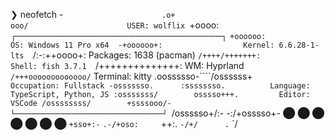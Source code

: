 ❯ neofetch
                   -`                     
                  .o+`                    
                 `ooo/                      USER: wolflix
                `+oooo:                  ┌─────────────────────────────────┐
               `+oooooo:                   OS: Windows 11 Pro x64 
               -+oooooo+:                  Kernel: 6.6.28-1-lts 
             `/:-:++oooo+:                 Packages: 1638 (pacman) 
            `/++++/+++++++:                Shell: fish 3.7.1 
           `/++++++++++++++:               WM: Hyprland 
          `/+++ooooooooooooo/`             Terminal: kitty
        .oossssso-````/ossssss+`           Occupation: Fullstack
       -osssssso.      :ssssssso.          Language: TypeScript, Python, JS
      :osssssss/        osssso+++.         Editor: VSCode
     /ossssssss/        +ssssooo/-       └─────────────────────────────────┘ 
   `/ossssso+/:-        -:/+osssso+-               ⬤ ⬤ ⬤ ⬤ ⬤ ⬤ ⬤ 
  `+sso+:-`                 `.-/+oso:    
 `++:.                           `-/+/     
 .`                                 `/

